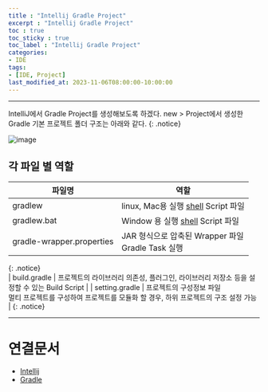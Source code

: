 ```yaml
---
title : "Intellij Gradle Project"
excerpt : "Intellij Gradle Project"
toc : true
toc_sticky : true
toc_label : "Intellij Gradle Project"
categories:
- IDE
tags:
- [IDE, Project]
last_modified_at: 2023-11-06T08:00:00-10:00:00
---
```

  
---
  
IntelliJ에서 Gradle Project를 생성해보도록 하겠다. new > Project에서 생성한 Gradle 기본 프로젝트 폴더 구조는 아래와 같다. 
{: .notice}  
  
![image](../../assets/images/intelliJGradleProject.png)
  
## 각 파일 별 역할

| 파일명                       | 역할                                                               |
| ------------------------- | ---------------------------------------------------------------- |
| gradlew                   | linux, Mac용 실행 [shell](../../developcommon/developcommon-shell) Script 파일                               |
| gradlew.bat               | Window 용 실행 [shell](../../developcommon/developcommon-shell) Script 파일                                  |
| gradle-wrapper.properties | JAR 형식으로 압축된 Wrapper 파일<br>Gradle Task 실행                        | 
{: .notice}  
| build.gradle              | 프로젝트의 라이브러리 의존성, 플러그인, 라이브러리 저장소 등을 설정할 수 있는 Build Script        |
| setting.gradle            | 프로젝트의 구성정보 파일<br>멀티 프로젝트를 구성하여 프로젝트를 모듈화 할 경우, 하위 프로젝트의 구조 설정 가능 | 
{: .notice}  

---
  
# 연결문서
- [Intellij](../../ide/ide-Intellij)
- [Gradle](../../build/build-Gradle)